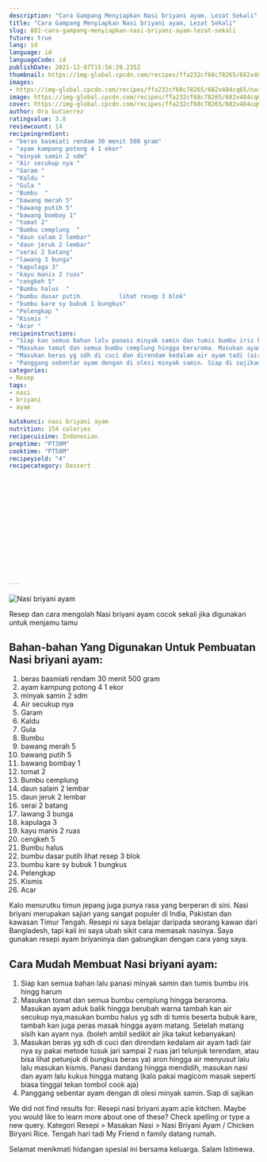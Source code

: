 ```yaml
---
description: "Cara Gampang Menyiapkan Nasi briyani ayam, Lezat Sekali"
title: "Cara Gampang Menyiapkan Nasi briyani ayam, Lezat Sekali"
slug: 881-cara-gampang-menyiapkan-nasi-briyani-ayam-lezat-sekali
future: true
lang: id
language: id
languageCode: id
publishDate: 2021-12-07T15:56:29.235Z 
thumbnail: https://img-global.cpcdn.com/recipes/ffa232cf68c78265/682x484cq65/nasi-briyani-ayam-foto-resep-utama.webp
images:
- https://img-global.cpcdn.com/recipes/ffa232cf68c78265/682x484cq65/nasi-briyani-ayam-foto-resep-utama.webp
image: https://img-global.cpcdn.com/recipes/ffa232cf68c78265/682x484cq65/nasi-briyani-ayam-foto-resep-utama.webp
cover: https://img-global.cpcdn.com/recipes/ffa232cf68c78265/682x484cq65/nasi-briyani-ayam-foto-resep-utama.webp
author: Ora Gutierrez
ratingvalue: 3.8
reviewcount: 14
recipeingredient:
- "beras basmiati rendam 30 menit 500 gram"
- "ayam kampung potong 4 1 ekor"
- "minyak samin 2 sdm"
- "Air secukup nya "
- "Garam "
- "Kaldu "
- "Gula "
- "Bumbu  "
- "bawang merah 5"
- "bawang putih 5"
- "bawang bombay 1"
- "tomat 2"
- "Bumbu cemplung  "
- "daun salam 2 lembar"
- "daun jeruk 2 lembar"
- "serai 2 batang"
- "lawang 3 bunga"
- "kapulaga 3"
- "kayu manis 2 ruas"
- "cengkeh 5"
- "Bumbu halus  "
- "bumbu dasar putih           lihat resep 3 blok"
- "bumbu kare sy bubuk 1 bungkus"
- "Pelengkap "
- "Kismis "
- "Acar "
recipeinstructions:
- "Siap kan semua bahan lalu panasi minyak samin dan tumis bumbu iris hingg harum"
- "Masukan tomat dan semua bumbu cemplung hingga beraroma. Masukan ayam aduk balik hingga berubah warna tambah kan air secukup nya,masukan bumbu halus yg sdh di tumis beserta bubuk kare, tambah kan juga peras masak hingga ayam matang. Setelah matang sisih kan ayam nya. (boleh ambil sedikit air jika takut kebanyakan)"
- "Masukan beras yg sdh di cuci dan direndam kedalam air ayam tadi (air nya sy pakai metode tusuk jari sampai 2 ruas jari telunjuk terendam, atau bisa lihat petunjuk di bungkus beras ya) aron hingga air menyusut lalu lalu masukan kismis. Panasi dandang hingga mendidih, masukan nasi dan ayam lalu kukus hingga matang (kalo pakai magicom masak seperti biasa tinggal tekan tombol cook aja)"
- "Panggang sebentar ayam dengan di olesi minyak samin. Siap di sajikan"
categories:
- Resep
tags:
- nasi
- briyani
- ayam

katakunci: nasi briyani ayam 
nutrition: 154 calories
recipecuisine: Indonesian
preptime: "PT30M"
cooktime: "PT58M"
recipeyield: "4"
recipecategory: Dessert


     
    
    
    
    
    
    
    
    
    
    
      
    
---
```



![Nasi briyani ayam](https://img-global.cpcdn.com/recipes/ffa232cf68c78265/682x484cq65/nasi-briyani-ayam-foto-resep-utama.webp)

Resep dan cara mengolah  Nasi briyani ayam cocok sekali jika digunakan untuk menjamu tamu

<!--inarticleads1-->

## Bahan-bahan Yang Digunakan Untuk Pembuatan Nasi briyani ayam:

1. beras basmiati rendam 30 menit 500 gram
1. ayam kampung potong 4 1 ekor
1. minyak samin 2 sdm
1. Air secukup nya 
1. Garam 
1. Kaldu 
1. Gula 
1. Bumbu  
1. bawang merah 5
1. bawang putih 5
1. bawang bombay 1
1. tomat 2
1. Bumbu cemplung  
1. daun salam 2 lembar
1. daun jeruk 2 lembar
1. serai 2 batang
1. lawang 3 bunga
1. kapulaga 3
1. kayu manis 2 ruas
1. cengkeh 5
1. Bumbu halus  
1. bumbu dasar putih           lihat resep 3 blok
1. bumbu kare sy bubuk 1 bungkus
1. Pelengkap 
1. Kismis 
1. Acar 

Kalo menurutku timun jepang juga punya rasa yang berperan di sini. Nasi briyani merupakan sajian yang sangat populer di India, Pakistan dan kawasan Timur Tengah. Resepi ni saya belajar daripada seorang kawan dari Bangladesh, tapi kali ini saya ubah sikit cara memasak nasinya. Saya gunakan resepi ayam briyaninya dan gabungkan dengan cara yang saya. 

<!--inarticleads2-->

## Cara Mudah Membuat Nasi briyani ayam:

1. Siap kan semua bahan lalu panasi minyak samin dan tumis bumbu iris hingg harum
1. Masukan tomat dan semua bumbu cemplung hingga beraroma. Masukan ayam aduk balik hingga berubah warna tambah kan air secukup nya,masukan bumbu halus yg sdh di tumis beserta bubuk kare, tambah kan juga peras masak hingga ayam matang. Setelah matang sisih kan ayam nya. (boleh ambil sedikit air jika takut kebanyakan)
1. Masukan beras yg sdh di cuci dan direndam kedalam air ayam tadi (air nya sy pakai metode tusuk jari sampai 2 ruas jari telunjuk terendam, atau bisa lihat petunjuk di bungkus beras ya) aron hingga air menyusut lalu lalu masukan kismis. Panasi dandang hingga mendidih, masukan nasi dan ayam lalu kukus hingga matang (kalo pakai magicom masak seperti biasa tinggal tekan tombol cook aja)
1. Panggang sebentar ayam dengan di olesi minyak samin. Siap di sajikan


We did not find results for: Resepi nasi briyani ayam azie kitchen. Maybe you would like to learn more about one of these? Check spelling or type a new query. Kategori Resepi &gt; Masakan Nasi &gt; Nasi Briyani Ayam / Chicken Biryani Rice. Tengah hari tadi My Friend n family datang rumah. 

Selamat menikmati hidangan spesial ini bersama keluarga. Salam Istimewa.
